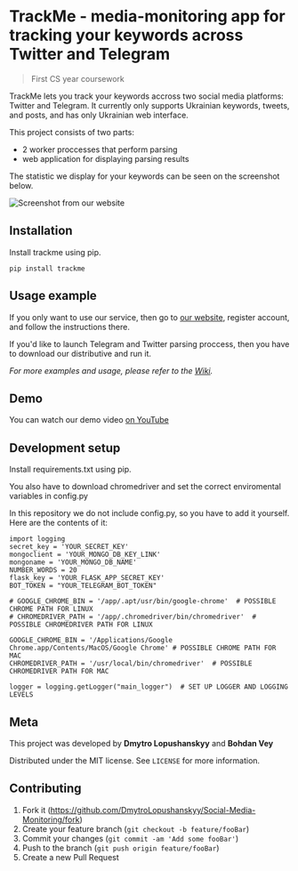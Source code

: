 # TrackMe - media-monitoring app for tracking your keywords across Twitter and Telegram
> First CS year coursework

TrackMe lets you track your keywords accross two social media platforms: Twitter and Telegram. It currently only supports Ukrainian keywords, tweets, and posts, and has only Ukrainian web interface. 

This project consists of two parts:
* 2 worker proccesses that perform parsing
* web application for displaying parsing results

The statistic we display for your keywords can be seen on the screenshot below.

![Screenshot from our website](https://user-images.githubusercontent.com/25267308/82360498-2b041c80-9a12-11ea-9691-cc72d80ae1b3.png)

## Installation

Install trackme using pip.

```
pip install trackme
```

## Usage example

If you only want to use our service, then go to [our website](https://newskitbot6.herokuapp.com/), register account, and follow the instructions there.

If you'd like to launch Telegram and Twitter parsing proccess, then you have to download our distributive and run it.

_For more examples and usage, please refer to the [Wiki][wiki]._

## Demo

You can watch our demo video [on YouTube](https://youtu.be/HXqyc6a6WKY)

## Development setup

Install requirements.txt using pip.

You also have to download chromedriver and set the correct enviromental variables in config.py

In this repository we do not include config.py, so you have to add it yourself. Here are the contents of it:

```
import logging
secret_key = 'YOUR_SECRET_KEY'
mongoclient = 'YOUR_MONGO_DB_KEY_LINK'
mongoname = 'YOUR_MONGO_DB_NAME'
NUMBER_WORDS = 20
flask_key = 'YOUR_FLASK_APP_SECRET_KEY'
BOT_TOKEN = "YOUR_TELEGRAM_BOT_TOKEN"

# GOOGLE_CHROME_BIN = '/app/.apt/usr/bin/google-chrome'  # POSSIBLE CHROME PATH FOR LINUX
# CHROMEDRIVER_PATH = '/app/.chromedriver/bin/chromedriver'  # POSSIBLE CHROMEDRIVER PATH FOR LINUX

GOOGLE_CHROME_BIN = '/Applications/Google Chrome.app/Contents/MacOS/Google Chrome' # POSSIBLE CHROME PATH FOR MAC
CHROMEDRIVER_PATH = '/usr/local/bin/chromedriver'  # POSSIBLE CHROMEDRIVER PATH FOR MAC

logger = logging.getLogger("main_logger")  # SET UP LOGGER AND LOGGING LEVELS

```

## Meta

This project was developed by **Dmytro Lopushanskyy** and **Bohdan Vey**

Distributed under the MIT license. See ``LICENSE`` for more information.


## Contributing

1. Fork it (<https://github.com/DmytroLopushanskyy/Social-Media-Monitoring/fork>)
2. Create your feature branch (`git checkout -b feature/fooBar`)
3. Commit your changes (`git commit -am 'Add some fooBar'`)
4. Push to the branch (`git push origin feature/fooBar`)
5. Create a new Pull Request

<!-- Markdown link & img dfn's -->
[wiki]: https://github.com/DmytroLopushanskyy/Social-Media-Monitoring/wiki
